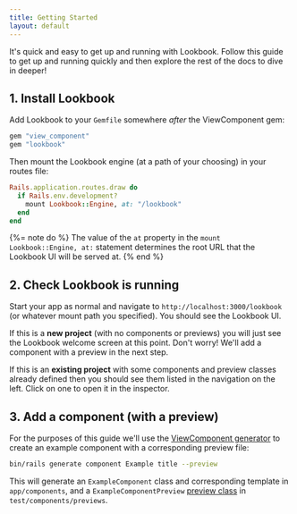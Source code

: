 ```yaml
---
title: Getting Started
layout: default
---
```


It's quick and easy to get up and running with Lookbook.
Follow this guide to get up and running quickly and then explore the rest of the docs to dive in deeper!

## 1. Install Lookbook

Add Lookbook to your `Gemfile` somewhere *after* the ViewComponent gem:

```ruby
gem "view_component"
gem "lookbook"
```

Then mount the Lookbook engine (at a path of your choosing) in your routes file:

```ruby
Rails.application.routes.draw do
  if Rails.env.development?
    mount Lookbook::Engine, at: "/lookbook"
  end
end
```

{%= note do %}
The value of the `at` property in the `mount Lookbook::Engine, at:` statement determines the root URL that the Lookbook UI will be served at.
{% end %}

## 2. Check Lookbook is running

Start your app as normal and navigate to `http://localhost:3000/lookbook` (or whatever mount path you specified). You should see the Lookbook UI.

If this is a **new project** (with no components or previews) you will just see the Lookbook welcome screen at this point. Don't worry! We'll add a component with a preview in the next step.

If this is an **existing project** with some components and preview classes already defined then you should see them listed in the navigation on the left. Click on one to open it in the inspector.

## 3. Add a component (with a preview)

For the purposes of this guide we'll use the [ViewComponent generator](https://viewcomponent.org/guide/generators.html#generate-a-preview) to create an example component with a corresponding preview file:

```bash
bin/rails generate component Example title --preview
```

This will generate an `ExampleComponent` class and corresponding template in `app/components`, and a `ExampleComponentPreview` [preview class](https://viewcomponent.org/guide/previews.html#previews) in `test/components/previews`.


